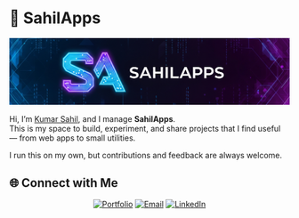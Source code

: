 # 🚀 SahilApps

![Profile Banner](./banner.png)

Hi, I’m [Kumar Sahil](https://github.com/krsahil8825), and I manage **SahilApps**.  
This is my space to build, experiment, and share projects that I find useful — from web apps to small utilities.  

I run this on my own, but contributions and feedback are always welcome.  

## 🌐 Connect with Me  

<p align="center">
  <a href="https://krsahil8825.github.io"><img src="https://img.shields.io/badge/Portfolio-0A66C2?style=flat&logo=google-chrome&logoColor=white" alt="Portfolio"/></a>
  <a href="mailto:krsahil8825@gmail.com"><img src="https://img.shields.io/badge/Gmail-EA4335?style=flat&logo=gmail&logoColor=white" alt="Email"/></a>
  <a href="https://linkedin.com/in/krsahil8825"><img src="https://img.shields.io/badge/LinkedIn-0077B5?style=flat&logo=linkedin&logoColor=white" alt="LinkedIn"/></a>
</p>

